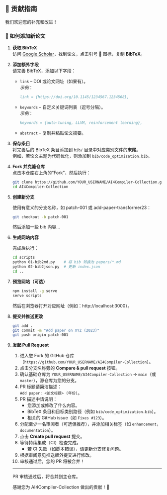 ## 🤝 贡献指南

我们欢迎您的补充和改进！

### 📝 如何添加新论文

1. **获取 BibTeX**  
   访问 [Google Scholar](https://scholar.google.com)，找到论文，点击引号 📖 图标，复制 **BibTeX**。

2. **添加额外字段**  
   请完善 BibTeX，添加以下字段：

   - `link` – DOI 或论文网址（如果有）。  
     _示例_：  

     ```bibtex
     link = {https://doi.org/10.1145/1234567.1234568},
     ```

   - `keywords` – 自定义关键词列表（逗号分隔）。  
     _示例_：  

     ```bibtex
     keywords = {auto-tuning, LLVM, reinforcement learning},
     ```

   - `abstract` – 复制并粘贴论文摘要。

3. **保存条目**  
   将完善后的 BibTeX 条目添加到 `bib/` 目录中对应类别文件的**末尾**。  
   例如，若论文主题为代码优化，则添加到 `bib/code_optimization.bib`。

4. **Fork 并克隆仓库**  
   点击本仓库右上角的“Fork”，然后执行：

   ```bash
   git clone https://github.com/YOUR_USERNAME/AI4Compiler-Collection.git
   cd AI4Compiler-Collection
   ```

5. **创建新分支**

   使用有意义的分支名称，如 patch-001 或 add-paper-transformer23：

   ```bash
   git checkout -b patch-001
   ```
   
   然后添加一些 bib 内容...

6. **生成网站内容**

   完成后执行：

   ```bash
   cd scripts
   python 01-bib2md.py    # 将 bib 转换为 papers/*.md
   python 02-bib2json.py  # 更新 index.json
   cd ..
   ```

7. **预览网站（可选）**

   ```bash
   npm install -g serve
   serve scripts
   ```

   然后在浏览器打开对应网址（例如：http://localhost:3000）。

8. **提交并推送更改**

   ```bash
   git add .
   git commit -m "Add paper on XYZ (2023)"
   git push origin patch-001
   ```

9. **发起 Pull Request**

   1. 进入您 Fork 的 GitHub 仓库（`https://github.com/YOUR_USERNAME/AI4Compiler-Collection`）。
   2. 点击分支名称旁的 **Compare & pull request** 按钮。
   3. 确认基础仓库为 `YOUR_USERNAME/AI4Compiler-Collection` → `main`（或 `master`），源仓库为您的分支。
   4. PR 标题请简洁描述：  
      `Add paper: <论文标题> (年份)`。
   5. PR 描述中请说明：
      - 您添加或修改了什么内容。
      - BibTeX 条目和目标类别路径（例如 `bib/code_optimization.bib`）。
      - 相关的 GitHub issue（如 `Fixes #123`）。
   6. 分配至少一名审阅者（可选但推荐），并添加相关标签（如 `enhancement`，`documentation`）。
   7. 点击 **Create pull request** 提交。
   8. 等待持续集成（CI）检查完成。  
      - 若 CI 失败（如脚本错误），请更新分支修复问题。
   9. 根据审阅意见推送额外提交进行修改。
   10. 审核通过后，您的 PR 将被合并！

   ---

   PR 审核通过后，将合并到主仓库。

   感谢您为 AI4Compiler-Collection 做出的贡献！🌟
